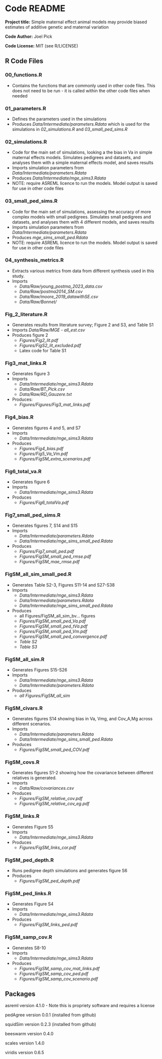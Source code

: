 # Code README

**Project title:** Simple maternal effect animal models may provide biased estimates of additive genetic and maternal variation

**Code Author:** Joel Pick

**Code License:** MIT (see R/LICENSE)



## R Code Files

### 00_functions.R
- Contains the functions that are commonly used in other code files. This does not need to be run - it is called within the other code files when needed

### 01_parameters.R
- Defines the parameters used in the simulations
- Produces *Data/Intermediate/parameters.Rdata* which is used for the simulations in *02_simulations.R* and *03_small_ped_sims.R*

### 02_simulations.R
- Code for the main set of simulations, looking a the bias in Va in simple maternal effects models. Simulates pedigrees and datasets, and analyses them with a simple maternal effects model, and saves results
- Imports simulation parameters from *Data/Intermediate/parameters.Rdata*
- Produces *Data/Intermediate/mge_sims3.Rdata*
- NOTE: require ASREML licence to run the models. Model output is saved for use in other code files

### 03_small_ped_sims.R
- Code for the main set of simulations, assessing the accuracy of more complex models with small pedigrees. Simulates small pedigrees and datasets, and analyses them with 4 different models, and saves results
- Imports simulation parameters from *Data/Intermediate/parameters.Rdata*
- Produces *mge_sims_small_ped.Rdata*
- NOTE: require ASREML licence to run the models. Model output is saved for use in other code files

### 04_synthesis_metrics.R
- Extracts various metrics from data from different synthesis used in this study.
- Imports 
    - *Data/Raw/young_postma_2023_data.csv*
    - *Data/Raw/postma2014_SM.csv*
    - *Data/Raw/moore_2019_datawithSE.csv*
    - *Data/Raw/Bonnet/*

### Fig_2_literature.R
- Generates results from literature survey; Figure 2 and S3, and Table S1
- Imports *Data/Raw/MGE - all_est.csv*
- Produces figure 2
    - *Figures/Fig2_lit.pdf*
    - *Figures/FigS2_lit_excluded.pdf*
    - Latex code for Table S1

### Fig3_mat_links.R
- Generates figure 3
- Imports 
    - *Data/Intermediate/mge_sims3.Rdata*
    - *Data/Raw/BT_Pick.csv*
    - *Data/Raw/RD_Gauzere.txt*
- Produces:
    - *Figures/Figures/Fig3_mat_links.pdf*

### Fig4_bias.R
- Generates figures 4 and 5, and S7
- Imports 
    - *Data/Intermediate/mge_sims3.Rdata*
- Produces
    - *Figures/Fig4_bias.pdf*
    - *Figures/Fig5_Va_Vm.pdf*
    - *Figures/FigSM_extra_scenarios.pdf*

### Fig6_total_va.R
- Generates figure 6
- Imports 
    - *Data/Intermediate/mge_sims3.Rdata*
- Produces
    - *Figures/Fig6_totalVa.pdf*

### Fig7_small_ped_sims.R
- Generates figures 7, S14 and S15
- Imports 
    - *Data/Intermediate/parameters.Rdata*
    - *Data/Intermediate/mge_sims_small_ped.Rdata*
- Produces
    - *Figures/Fig7_small_ped.pdf*
    - *Figures/FigSM_small_ped_rmse.pdf*
    - *Figures/FigSM_mae_rmse.pdf*


### FigSM_all_sim_small_ped.R
- Generates Table S2-3, Figures S11-14 and S27-S38
- Imports 
    - *Data/Intermediate/mge_sims3.Rdata*
    - *Data/Intermediate/parameters.Rdata*
    - *Data/Intermediate/mge_sims_small_ped.Rdata*
- Produces
    - all Figures/FigSM_all_sim_bv... figures
    - *Figures/FigSM_small_ped_Va.pdf*
    - *Figures/FigSM_small_ped_tVa.pdf*
    - *Figures/FigSM_small_ped_Vm.pdf*
    - *Figures/FigSM_small_ped_convergence.pdf*
    - *Table S2*
    - *Table S3*

### FigSM_all_sim.R
- Generates Figures S15-S26
- Imports 
    - *Data/Intermediate/mge_sims3.Rdata*
    - *Data/Intermediate/parameters.Rdata*
- Produces
    - *all Figures/FigSM_all_sim*

### FigSM_civars.R
- Generates figures S14 showing bias in Va, Vmg, and Cov_A,Mg across different scenarios.
- Imports 
    - *Data/Intermediate/parameters.Rdata*
    - *Data/Intermediate/mge_sims_small_ped.Rdata*
- Produces
    - *Figures/FigSM_small_ped_COV.pdf*

### FigSM_covs.R
- Generates figures S1-2 showing how the covariance between different relatives is generated.
- Imports 
    - *Data/Raw/covariances.csv*
- Produces
    - *Figures/FigSM_relative_cov.pdf*
    - *Figures/FigSM_relative_cov_eg.pdf*

### FigSM_links.R
- Generates Figure S5
- Imports 
    - *Data/Intermediate/mge_sims3.Rdata*
- Produces
    - *Figures/FigSM_links_cor.pdf*

### FigSM_ped_depth.R
- Runs pedigree depth simulations and generates figure S6
- Produces
    - *Figures/FigSM_ped_depth.pdf*

### FigSM_ped_links.R
- Generates Figure S4
- Imports 
    - *Data/Intermediate/mge_sims3.Rdata*
- Produces
    - *Figures/FigSM_links_ped.pdf*

### FigSM_samp_cov.R
- Generates S8-10
- Imports 
    - *Data/Intermediate/mge_sims3.Rdata*
- Produces
    - *Figures/FigSM_samp_cov_mat_links.pdf*
    - *Figures/FigSM_samp_cov_ped.pdf*
    - *Figures/FigSM_samp_cov_scenario.pdf*



## Packages

asreml version 4.1.0 - Note this is propriety software and requires a license

pedAgree version 0.0.1 (installed from github)

squidSim version 0.2.3 (installed from github)

beeswarm version 0.4.0 

scales version 1.4.0

viridis version 0.6.5
